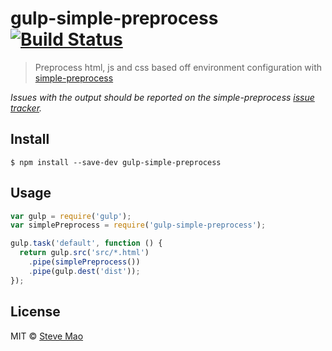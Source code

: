 # gulp-simple-preprocess [![Build Status](https://travis-ci.org/stevemao/gulp-simple-preprocess.svg?branch=master)](https://travis-ci.org/stevemao/gulp-simple-preprocess)

> Preprocess html, js and css based off environment configuration with [simple-preprocess](https://github.com/stevemao/simple-preprocess)

*Issues with the output should be reported on the simple-preprocess [issue tracker](https://github.com/stevemao/simple-preprocess/issues).*


## Install

```
$ npm install --save-dev gulp-simple-preprocess
```


## Usage

```js
var gulp = require('gulp');
var simplePreprocess = require('gulp-simple-preprocess');

gulp.task('default', function () {
  return gulp.src('src/*.html')
    .pipe(simplePreprocess())
    .pipe(gulp.dest('dist'));
});
```


## License

MIT © [Steve Mao](https://github.com/stevemao)
